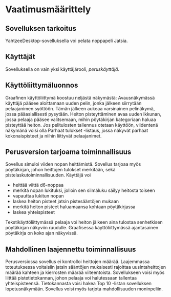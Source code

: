 # Vaatimusmäärittely

## Sovelluksen tarkoitus

YahtzeeDesktop-sovelluksella voi pelata noppapeli Jatsia.

## Käyttäjät

Sovelluksella on vain yksi käyttäjärooli, *peruskäyttäjä*.

## Käyttöliittymäluonnos

Graafinen käyttöliittymä koostuu neljästä näkymästä: Avausnäkymässä käyttäjä pääsee aloittamaan uuden pelin, jonka jälkeen siirrytään pelaajanimen syöttöön. Tämän jälkeen aukeaa varsinainen pelinäkymä, jossa pääasiallisesti pysytään. Heiton pisteyttäminen avaa uuden ikkunan, jossa pelaaja pääsee valitsemaan, mihin pöytäkirjan kategoriaan haluaa pisteyttää heiton. Jos pelitulosten tallennus otetaan käyttöön, viidentenä näkymänä voisi olla Parhaat tulokset -listaus, jossa näkyvät parhaat kokonaispisteet ja niihin liittyvät pelaajanimet.

## Perusversion tarjoama toiminnallisuus

Sovellus simuloi viiden nopan heittämistä. Sovellus tarjoaa myös pöytäkirjan, johon heittojen tulokset merkitään, sekä pistelaskutoiminnallisuuden. Käyttäjä voi

* heittää viittä d6-noppaa
* merkitä nopan lukituksi, jolloin sen silmäluku säilyy heitosta toiseen
* vapauttaa lukitun nopan
* laskea heiton pisteet jatsin pistesääntöjen mukaan
* merkitä heiton pisteet haluamaansa kohtaan pöytäkirjassa
* laskea yhteispisteet

Tekstikäyttöliittymässä pelaaja voi heiton jälkeen aina tulostaa senhetkisen pöytäkirjan näkyviin ruudulle. Graafisessa käyttöliittymässä ajantasainen pöytäkirja on koko ajan näkyvissä.

## Mahdollinen laajennettu toiminnallisuus

Perusversiossa sovellus ei kontrolloi heittojen määrää. Laajemmassa toteutuksessa voitaisiin jatsin sääntöjen mukaisesti rajoittaa uusintaheittojen määrää kahteen ja kierrosten määrää viiteentoista. Sovellukseen voisi myös liittää pistetietokannan, johon pelaaja voi halutessaan tallentaa yhteispisteensä. Tietokannasta voisi hakea Top 10 -listan sovelluksen lopetusnäkymään. Sovellus voisi myös tarjota mahdollisuuden moninpeliin.
